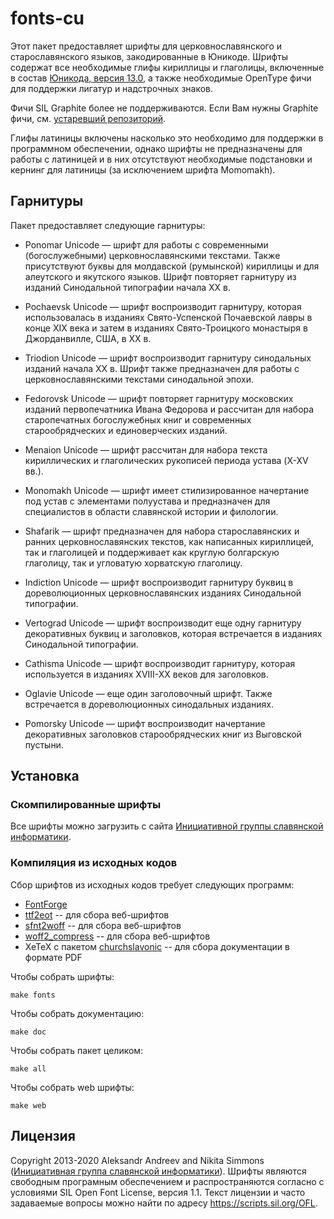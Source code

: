 # fonts-cu

Этот пакет предоставляет шрифты для церковнославянского и старославянского
языков, закодированные в Юникоде. Шрифты содержат все необходимые глифы
кириллицы и глаголицы, включенные в состав
[Юникода, версия 13.0](https://www.unicode.org/versions/Unicode13.0.0/),
а также необходимые OpenType фичи для поддержки лигатур и надстрочных знаков.

Фичи SIL Graphite более не поддерживаются. Если Вам нужны Graphite фичи, см.
[устаревший репозиторий](https://github.com/slavonic/fonts-cu-legacy).

Глифы латиницы включены насколько это необходимо для поддержки в программном
обеспечении, однако шрифты не предназначены для работы с латиницей и в них
отсутствуют необходимые подстановки и кернинг для латиницы (за исключением
шрифта Momomakh).

## Гарнитуры

Пакет предоставляет следующие гарнитуры:

* Ponomar Unicode — шрифт для работы с современными (богослужебными) церковнославянскими текстами. Также присутствуют буквы для молдавской (румынской) кириллицы и для алеутского и якутского языков. Шрифт повторяет гарнитуру из изданий Синодальной типографии начала XX в.

* Pochaevsk Unicode — шрифт воспроизводит гарнитуру, которая использовалась в изданиях Свято-Успенской Почаевской лавры в конце XIX века и затем в изданиях Свято-Троицкого монастыря в Джорданвилле, США, в XX в.

* Triodion Unicode — шрифт воспроизводит гарнитуру синодальных изданий начала XX в. Шрифт также предназначен для работы с церковнославянскими текстами синодальной эпохи. 

* Fedorovsk Unicode — шрифт повторяет гарнитуру московских изданий первопечатника Ивана Федорова и рассчитан для набора старопечатных богослужебных книг и современных старообрядческих и единоверческих изданий.

* Menaion Unicode — шрифт рассчитан для набора текста кириллических и глаголических рукописей периода устава (X-XV вв.).

* Monomakh Unicode — шрифт имеет стилизированное начертание под устав с элементами полуустава и предназначен для специалистов в области славянской истории и филологии.

* Shafarik — шрифт предназначен для набора старославянских и ранних церковнославянских текстов, как написанных кириллицей, так и глаголицей и поддерживает как круглую болгарскую глаголицу, так и угловатую хорватскую глаголицу. 

* Indiction Unicode — шрифт воспроизводит гарнитуру буквиц в дореволюционных церковнославянских изданиях Синодальной типографии.

* Vertograd Unicode — шрифт воспроизводит еще одну гарнитуру декоративных буквиц и заголовков, которая встречается в изданиях Синодальной типографии.

* Cathisma Unicode — шрифт воспроизводит гарнитуру, которая используется в изданиях XVIII-XX веков для заголовков.

* Oglavie Unicode — еще один заголовочный шрифт. Также встречается в дореволюционных синодальных изданиях.

* Pomorsky Unicode — шрифт воспроизводит начертание декоративных заголовков старообрядческих книг из Выговской пустыни.

## Установка

### Скомпилированные шрифты

Все шрифты можно загрузить с сайта
[Инициативной группы славянской информатики](https://sci.ponomar.net/ru/fonts.html).

### Компиляция из исходных кодов

Сбор шрифтов из исходных кодов требует следующих программ:

* [FontForge](https://github.com/fontforge/fontforge)
* [ttf2eot](https://github.com/fontello/ttf2eot) -- для сбора веб-шрифтов
* [sfnt2woff](https://github.com/kseo/sfnt2woff) -- для сбора веб-шрифтов
* [woff2_compress](https://github.com/google/woff2) -- для сбора веб-шрифтов
* XeTeX с пакетом [churchslavonic](https://www.ctan.org/pkg/churchslavonic) -- для сбора документации в формате PDF

Чтобы собрать шрифты:

```
make fonts
```

Чтобы собрать документацию:

```
make doc
```

Чтобы собрать пакет целиком:

```
make all
```

Чтобы собрать web шрифты:

```
make web
```

## Лицензия

Copyright 2013-2020 Aleksandr Andreev and Nikita Simmons
([Инициативная группа славянской информатики](https://sci.ponomar.net/ru/)).
Шрифты являются свободным програмным обеспечением и распространяются
согласно с условиями SIL Open Font License, версия 1.1.
Текст лицензии и часто задаваемые вопросы можно найти по адресу https://scripts.sil.org/OFL.
